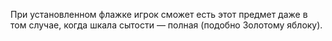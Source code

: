 При установленном флажке игрок сможет есть этот предмет даже в том случае, когда шкала сытости — полная (подобно Золотому яблоку).